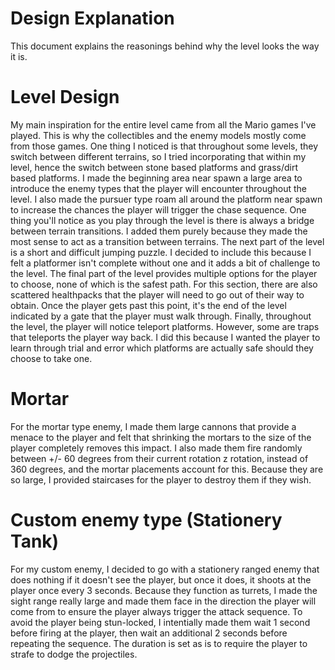 # Design Explanation
This document explains the reasonings behind why the level looks the way it is.

# Level Design
My main inspiration for the entire level came from all the Mario games I've played. This is why the collectibles and the enemy models mostly come from those games. One thing I noticed is that throughout some levels, they switch between different terrains, so I tried incorporating that within my level, hence the switch between stone based platforms and grass/dirt based platforms. I made the beginning area near spawn a large area to introduce the enemy types that the player will encounter throughout the level. I also made the pursuer type roam all around the platform near spawn to increase the chances the player will trigger the chase sequence. One thing you'll notice as you play through the level is there is always a bridge between terrain transitions. I added them purely because they made the most sense to act as a transition between terrains. The next part of the level is a short and difficult jumping puzzle. I decided to include this because I felt a platformer isn't complete without one and it adds a bit of challenge to the level. The final part of the level provides multiple options for the player to choose, none of which is the safest path. For this section, there are also scattered healthpacks that the player will need to go out of their way to obtain. Once the player gets past this point, it's the end of the level indicated by a gate that the player must walk through. Finally, throughout the level, the player will notice teleport platforms. However, some are traps that teleports the player way back. I did this because I wanted the player to learn through trial and error which platforms are actually safe should they choose to take one. 

# Mortar
For the mortar type enemy, I made them large cannons that provide a menace to the player and felt that shrinking the mortars to the size of the player completely removes this impact. I also made them fire randomly between +/- 60 degrees from their current rotation z rotation, instead of 360 degrees, and the mortar placements account for this. Because they are so large, I provided staircases for the player to destroy them if they wish. 

# Custom enemy type (Stationery Tank)
For my custom enemy, I decided to go with a stationery ranged enemy that does nothing if it doesn't see the player, but once it does, it shoots at the player once every 3 seconds. Because they function as turrets, I made the sight range really large and made them face in the direction the player will come from to ensure the player always trigger the attack sequence. To avoid the player being stun-locked, I intentially made them wait 1 second before firing at the player, then wait an additional 2 seconds before repeating the sequence. The duration is set as is to require the player to strafe to dodge the projectiles. 